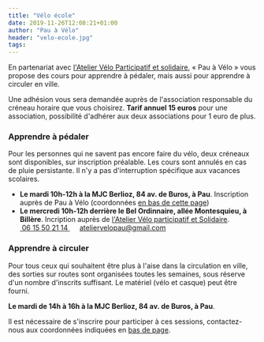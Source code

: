 ```yaml
---
title: "Vélo école"
date: 2019-11-26T12:08:21+01:00
author: "Pau à Vélo"
header: "velo-ecole.jpg"
tags:
---
```


En partenariat avec [l'Atelier Vélo Participatif et solidaire][atelier], « Pau à Vélo » vous propose des cours pour apprendre à pédaler, mais aussi pour apprendre à circuler en ville.

Une adhésion vous sera demandée auprès de l'association responsable du créneau 
horaire que vous choisirez. **Tarif annuel 15  euros** pour une association,
 possibilité d'adhérer aux deux associations pour 1 euro de plus.

### Apprendre à pédaler

Pour les personnes qui ne savent pas encore faire du vélo, deux créneaux sont 
disponibles, sur inscription préalable. Les cours sont annulés en cas de pluie 
persistante. Il n'y a pas d'interruption spécifique aux vacances scolaires.

* **Le mardi 10h-12h à la MJC Berlioz, 84 av. de Buros, à Pau**.
  Inscription auprès de Pau à Vélo (coordonnées [en bas de cette page]( #footer))
* **Le mercredi 10h-12h derrière le Bel Ordinnaire, allée Montesquieu, à Billère**.
  Incription auprès de [l'Atelier Vélo participatif et Solidaire][atelier]. <a href="tel:+33615502115" class="fas fa-phone-square">&nbsp;06 15 50 21 14 </a>&nbsp;&nbsp;&nbsp; <span class="fas fa-at"> ateliervelopau@gmail.com</span>





### Apprendre à circuler

Pour tous ceux qui souhaitent être plus à l'aise dans la circulation en ville,
des sorties sur routes sont organisées toutes les semaines, sous réserve d'un
nombre d'inscrits suffisant. Le matériel (vélo et casque) peut être fourni.

**Le mardi de 14h à 16h à la MJC Berlioz, 84 av. de Buros, à Pau**.

Il est nécessaire de s'inscrire pour participer à ces sessions, contactez-nous
aux coordonnées indiquées en [bas de page].


[bas de page]: #footer
[adhésion à notre association]: /#adhérer
[atelier]: http://ateliervelopau.fr